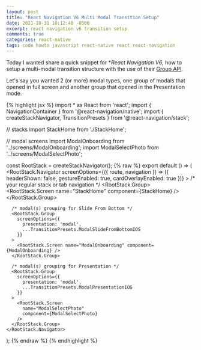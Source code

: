 ```yaml
---
layout: post
title: "React Navigation V6 Multi Modal Transition Setup"
date: 2021-10-31 10:12:48 -0500
excerpt: react navigation v6 transition setup
comments: true
categories: react-native
tags: code howto javascript react-native react react-navigation
---
```


Today I wanted share a quick snippet for **React Navigation V6*, how to setup a multi-modal transition structure with the use of their [Group API](https://reactnavigation.org/docs/group/).

Let's say you wanted 2 (or more) modal types, one group of modals that opened in full screen and another group that opened in the Presentation mode.


{% highlight jsx %}
import * as React from 'react';
import { NavigationContainer } from '@react-navigation/native';
import { createStackNavigator, TransitionPresets } from '@react-navigation/stack';

// stacks
import StackHome from './StackHome';

// modal screens
import ModalOnboarding from '../screens/ModalOnboarding';
import ModalSelectPhoto from '../screens/ModalSelectPhoto';

const RootStack = createStackNavigator();
{% raw %}
export default () => (
  <NavigationContainer>
    <RootStack.Navigator
      screenOptions={({ route, navigation }) => ({
        headerShown: false,
        gestureEnabled: true,
        cardOverlayEnabled: true
      })}
    >
      /* your regular stack or tab navigation */
      <RootStack.Group>
        <RootStack.Screen name="StackHome" component={StackHome} />
      </RootStack.Group>
      
      /* modal(s) grouping for Slide From Bottom */
      <RootStack.Group
        screenOptions={{
          presentation: 'modal',
          ...TransitionPresets.ModalSlideFromBottomIOS
        }}
      >
        <RootStack.Screen name="ModalOnboarding" component={ModalOnboarding} />
      </RootStack.Group>
      
      /* modal(s) grouping for Presentation */
      <RootStack.Group
        screenOptions={{
          presentation: 'modal',
          ...TransitionPresets.ModalPresentationIOS
        }}
      >
        <RootStack.Screen
          name="ModalSelectPhoto"
          component={ModalSelectPhoto}
        />
      </RootStack.Group>
    </RootStack.Navigator>
  </NavigationContainer>
);
{% endraw %}
{% endhighlight %}
